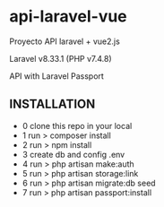# api-laravel-vue
<p>Proyecto API laravel + vue2.js</p>
<p>Laravel v8.33.1 (PHP v7.4.8)</p>
<p>API with Laravel Passport</p>


## INSTALLATION

- 0 clone this repo in your local
- 1 run > composer install
- 2 run > npm install
- 3 create db and config .env
- 4 run > php artisan make:auth
- 5 run > php artisan storage:link
- 6 run > php artisan migrate:db seed
- 7 run > php artisan passport:install